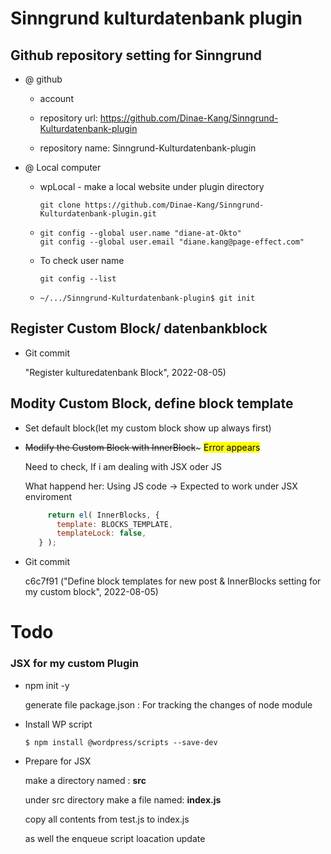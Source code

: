 # Sinngrund kulturdatenbank plugin





## Github repository setting for Sinngrund

- @ github
  
  - account
  
  - repository url: https://github.com/Dinae-Kang/Sinngrund-Kulturdatenbank-plugin
  
  - repository name: Sinngrund-Kulturdatenbank-plugin

- @ Local computer
  
  - wpLocal - make a local website under plugin directory
    
    `git clone https://github.com/Dinae-Kang/Sinngrund-Kulturdatenbank-plugin.git`
  
  - ```
    git config --global user.name "diane-at-Okto"
    git config --global user.email "diane.kang@page-effect.com"
    ```
  
  - To check user name
    
    `git config --list`
  
  - `~/.../Sinngrund-Kulturdatenbank-plugin$ git init`



## Register Custom  Block/ datenbankblock

- Git commit 
  
  "Register kulturedatenbank Block", 2022-08-05)

## Modity Custom Block, define block template

- Set default block(let my custom block show up always first)

- ~~Modify the Custom Block with InnerBlock~~~ <mark>Error appears</mark>
  
  Need to check, If i am dealing with JSX oder JS 
  
  What happend her: Using JS code -> Expected to work under JSX enviroment
  
  ```javascript
       return el( InnerBlocks, {
         template: BLOCKS_TEMPLATE,
         templateLock: false,
     } );
  ```

- Git commit
  
  c6c7f91 ("Define block templates for new post & InnerBlocks setting for my custom block", 2022-08-05)





# 











# Todo

### JSX for my custom Plugin

- npm init -y 
  
  generate file package.json : For tracking the changes of node module

- Install WP script 
  
  ``$ npm install @wordpress/scripts --save-dev``

- Prepare for JSX
  
  make a directory named : **src**
  
  under src directory make a file named: **index.js**
  
  copy all contents from test.js to index.js
  
  as well the enqueue script loacation update
